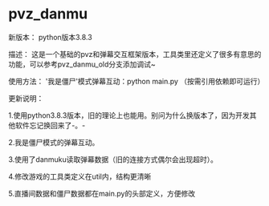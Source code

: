 # pvz_danmu
新版本：
python版本3.8.3


描述：
这是一个基础的pvz和弹幕交互框架版本，工具类里还定义了很多有意思的功能，可以参考pvz_danmu_old分支添加调试~


使用方法：
'我是僵尸'模式弹幕互动：python main.py  （按需引用依赖即可运行）


更新说明：

1.使用python3.8.3版本，旧的理论上也能用。别问为什么换版本了，因为开发其他软件忘记换回来了-。-


2.我是僵尸模式的弹幕互动。


3.使用了danmuku读取弹幕数据（旧的连接方式偶尔会出现超时）。


4.修改游戏的工具类定义在util内，结构更清晰


5.直播间数据和僵尸数据都在main.py的头部定义，方便修改
